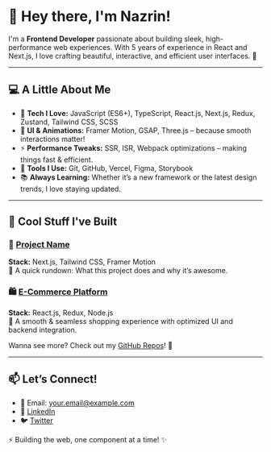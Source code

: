 # 👋 Hey there, I'm Nazrin!

I'm a **Frontend Developer** passionate about building sleek, high-performance web experiences. With 5 years of experience in React and Next.js, I love crafting beautiful, interactive, and efficient user interfaces. 🚀

---

## 💻 A Little About Me
- 🔹 **Tech I Love:** JavaScript (ES6+), TypeScript, React.js, Next.js, Redux, Zustand, Tailwind CSS, SCSS
- 🎨 **UI & Animations:** Framer Motion, GSAP, Three.js – because smooth interactions matter!
- ⚡ **Performance Tweaks:** SSR, ISR, Webpack optimizations – making things fast & efficient.
- 🔧 **Tools I Use:** Git, GitHub, Vercel, Figma, Storybook
- 📚 **Always Learning:** Whether it’s a new framework or the latest design trends, I love staying updated.

---

## 📌 Cool Stuff I've Built

### 🚀 [Project Name](https://yourprojectlink.com)
**Stack:** Next.js, Tailwind CSS, Framer Motion  
📌 A quick rundown: What this project does and why it’s awesome.

### 🛍 [E-Commerce Platform](https://yourprojectlink.com)
**Stack:** React.js, Redux, Node.js  
📌 A smooth & seamless shopping experience with optimized UI and backend integration.

Wanna see more? Check out my [GitHub Repos](https://github.com/yourusername)! 🚀

---

## 📫 Let’s Connect!
- 📧 Email: your.email@example.com  
- 🔗 [LinkedIn](https://linkedin.com/in/yourprofile)  
- 🐦 [Twitter](https://twitter.com/yourhandle)

⚡ Building the web, one component at a time! ✨

